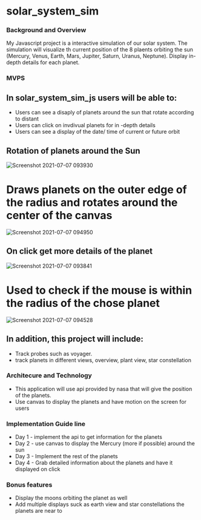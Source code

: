 
# solar_system_sim

### Background and Overview

My Javascript project is a interactive simulation of our solar system.  The simulation will visualize th current position of the 8 plaents orbiting the sun (Mercury, Venus, Earth, Mars, Jupiter, Saturn, Uranus, Neptune).  Display in-depth details for each planet.  

### MVPS

## In solar_system_sim_js users will be able to: 

- Users can see a disaply of planets around the sun that rotate according to distant
- Users can click on invdivual planets for in -depth details
- Users can see a display of the date/ time of current or future orbit

## Rotation of planets around the Sun
![Screenshot 2021-07-07 093930](https://user-images.githubusercontent.com/24721324/124769348-665bf600-df07-11eb-82f1-1dd952905413.png)

# Draws planets on the outer edge of the radius and rotates around the center of the canvas
![Screenshot 2021-07-07 094950](https://user-images.githubusercontent.com/24721324/124770992-c7d09480-df08-11eb-93db-3600c50e53a5.png)

## On click get more details of the planet
![Screenshot 2021-07-07 093841](https://user-images.githubusercontent.com/24721324/124769386-6cea6d80-df07-11eb-83d4-09b469a3d15e.png)

# Used to check if the mouse is within the radius of the chose planet
![Screenshot 2021-07-07 094528](https://user-images.githubusercontent.com/24721324/124770274-33fec880-df08-11eb-9052-5fc18fae80ab.png)

## In addition, this project will include: 

- Track probes such as voyager.
- track planets in different views, overview, plant view, star constellation

### Architecure and Technology 

- This application will use api provided by nasa that will give the position of the planets.  
- Use canvas to display the planets and have motion on the screen for users

### Implementation Guide line

- Day 1 - implement the api to get information for the planets
- Day 2 - use canvas to display the Mercury (more if possible) around the sun
- Day 3 - Implement the rest of the planets
- Day 4 - Grab detailed information about the planets and have it displayed on click

### Bonus features

- Display the moons orbiting the planet as well
- Add multiple displays suck as earth view and star constellations the planets are near to
